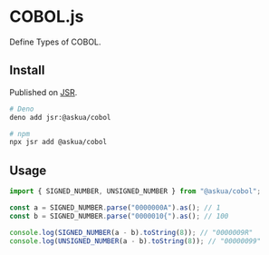 # COBOL.js

Define Types of COBOL.

## Install

Published on [JSR](https://jsr.io/@askua/cobol).

```sh
# Deno
deno add jsr:@askua/cobol

# npm
npx jsr add @askua/cobol
```

## Usage

```ts
import { SIGNED_NUMBER, UNSIGNED_NUMBER } from "@askua/cobol";

const a = SIGNED_NUMBER.parse("0000000A").as(); // 1
const b = SIGNED_NUMBER.parse("0000010{").as(); // 100

console.log(SIGNED_NUMBER(a - b).toString(8)); // "0000009R"
console.log(UNSIGNED_NUMBER(a - b).toString(8)); // "00000099"
```
